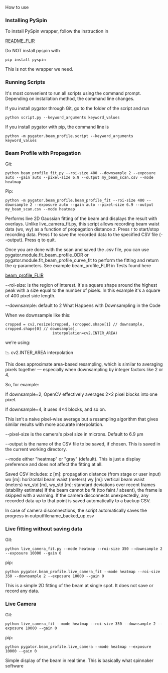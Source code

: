 How to use

### Installing PySpin

To install PySpin wrapper, follow the instruction in 

[README_FLIR](./README_FLIR_installation.md)


Do NOT install pyspin with 

```
pip install pyspin
```
This is not the wrapper we need.


### Running Scripts
It's most convenient to run all scripts using the command prompt.
Depending on installation method, the command line changes. 

If you install pygator through Git, go to the folder of the script and run 

```
python script.py --keyword_arguments keyword_values
```

If you install pygator with pip, the command line is 

```
python -m pygator.beam_profile.script --keyword_arguments keyword_values
```

### Beam Profile with Propagation

Git:
```
python beam_profile_fit.py --roi-size 400 --downsample 2 --exposure auto --gain auto --pixel-size 6.9 --output my_beam_scan.csv --mode heatmap
```

Pip:
```
python -m pygator.beam_profile.beam_profile_fit --roi-size 400 --downsample 2 --exposure auto --gain auto --pixel-size 6.9 --output my_beam_scan.csv --mode heatmap
```

Performs live 2D Gaussian fitting of the beam and displays the result with overlays. Unlike live_camera_fit.py, this script allows recording beam waist data (wx, wy) as a function of propagation distance z.
Press r to start/stop recording data.
Press f to save the recorded data to the specified CSV file (--output).
Press q to quit.


Once you are done with the scan and saved the .csv file, you can use pygator.module.fit_beam_profile_ODR or pygator.module.fit_beam_profile_curve_fit to perform the fitting and return the q-parameters. See example beam_profile_FLIR in Tests found here 

[beam_profile_FLIR](../../Tests/beam_profile_FLIR.py)




--roi-size: is the region of interest. It's a square shape around the highest peak with a size equal to the number of pixels. In this example it's a square of 400 pixel side length. 

--downsample: default to 2
What Happens with Downsampling in the Code

When we downsample like this:
```
cropped = cv2.resize(cropped, (cropped.shape[1] // downsample, cropped.shape[0] // downsample),
                     interpolation=cv2.INTER_AREA)
```

we’re using:

📉 cv2.INTER_AREA interpolation

This does approximate area-based resampling, which is similar to averaging pixels together — especially when downsampling by integer factors like 2 or 4.

So, for example:

If downsample=2, OpenCV effectively averages 2×2 pixel blocks into one pixel.

If downsample=4, it uses 4×4 blocks, and so on.

This isn’t a naive pixel-wise average but a resampling algorithm that gives similar results with more accurate interpolation.
 
--pixel-size is the camera's pixel size in microns. Default to 6.9 µm

--output is the name of the CSV file to be saved, if chosen. This is saved in the current working directory. 

--mode either "heatmap" or "gray" (default). This is just a display preference and does not affect the fitting at all.

Saved CSV includes:
z [m]: propagation distance (from stage or user input)
wx [m]: horizontal beam waist (meters)
wy [m]: vertical beam waist (meters)
wx_std [m], wy_std [m]: standard deviations over recent frames (stability estimate)
If the beam cannot be fit (too faint / absent), the frame is skipped with a warning.
If the camera disconnects unexpectedly, any recorded data up to that point is saved automatically to a backup CSV.

In case of camera disconnections, the script automatically saves the progress in outputfilename_backed_up.csv



### Live fitting without saving data


Git:
```
python live_camera_fit.py --mode heatmap --roi-size 350 --downsample 2 --exposure 10000 --gain 0
```
pip:
```
python pygator.beam_profile.live_camera_fit --mode heatmap --roi-size 350 --downsample 2 --exposure 10000 --gain 0
```

This is a simple 2D fitting of the beam at single spot. It does not save or record any data. 


### Live Camera


Git:
```
python live_camera_fit --mode heatmap --roi-size 350 --downsample 2 --exposure 10000 --gain 0
```
pip:
```
python pygator.beam_profile.live_camera --mode heatmap --exposure 10000 --gain 0
```

Simple display of the beam in real time. This is basically what spinnaker software 


